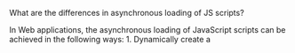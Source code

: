 
What are the differences in asynchronous loading of JS scripts?

In Web applications, the asynchronous loading of JavaScript scripts can be achieved in the following ways:
1.
Dynamically create a <script> tag and set its src attribute to the URL of the script to be loaded. You can use the onload or onreadystatechange event to check if the script has finished loading.

const script = document.createElement('script');
script.src = 'path/to/script.js';
script.onload = function() {
 // 脚本加载完成后执行的回调函数
};
document.body.appendChild(script);

2.
Use the XMLHttpRequest object or the Fetch API to send an asynchronous request. After a successful request, parse the response text into JavaScript code, and then use the eval() function or Function() constructor to execute the script.

const xhr = new XMLHttpRequest();
xhr.open('GET', 'path/to/script.js');
xhr.onload = function() {
 const script = document.createElement('script');
 script.textContent = xhr.responseText;
 document.head.appendChild(script);
};
xhr.send();

These two methods can be used to implement the asynchronous loading of JavaScript scripts. Compared to synchronous loading, asynchronous loading has the following differences:

  a. 
Asynchronous loading can improve the loading speed and response performance of the page, and avoid the situation that the page is stuck due to JavaScript blocking.

  b.
Asynchronous loading avoids the blocking caused by loading scripts and allows other resources of the page to load and render faster.

  c.
Asynchronous loading allows you to flexibly control the loading sequence and the execution time of scripts, and dynamically load and unload scripts based on page requirements, thus improving page maintainability and expansibility.